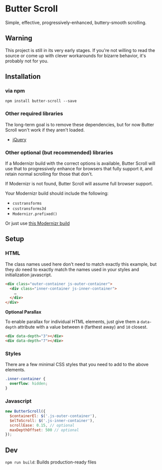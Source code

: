 # Butter Scroll

Simple, effective, progressively-enhanced, buttery-smooth scrolling.

## Warning

This project is still in its very early stages. If you're not willing to read the source or come up with clever workarounds for bizarre behavior, it's probably not for you.

## Installation

### via npm

`npm install butter-scroll --save`

### Other required libraries

The long-term goal is to remove these dependencies, but for now Butter Scroll won't work if they aren't loaded.

- [jQuery](http://jquery.com)

### Other optional (but recommended) libraries

If a Modernizr build with the correct options is available, Butter Scroll will use that to progressively enhance for browsers that fully support it, and retain normal scrolling for those that don't.

If Modernizr is not found, Butter Scroll will assume full browser support.

Your Modernizr build should include the following:

- `csstransforms`
- `csstransforms3d`
- `Modernizr.prefixed()`

Or just use [this Modernizr build](http://modernizr.com/download/?-csstransforms-csstransforms3d-prefixed-setclasses)

## Setup

### HTML

The class names used here don't need to match exactly this example, but they _do_ need to exactly match the names used in your styles and initialization javascript.

```html
<div class="outer-container js-outer-container">
  <div class="inner-container js-inner-container">
    …
  </div>
</div>
```

**Optional Parallax**

To enable parallax for individual HTML elements, just give them a `data-depth` attribute with a value between `0` (farthest away) and `10` closest.

```html
<div data-depth="3"></div>
<div data-depth="7"></div>
```

### Styles

There are a few minimal CSS styles that you need to add to the above elements.

```css
.inner-container {
  overflow: hidden;
}
```

### Javascript

```js
new ButterScroll({
  $containerEl: $('.js-outer-container'),
  $elToScroll: $('.js-inner-container'),
  scrollEase: 0.15, // optional
  maxDepthOffset: 500 // optional
});
```


## Dev

`npm run build`: Builds production-ready files
